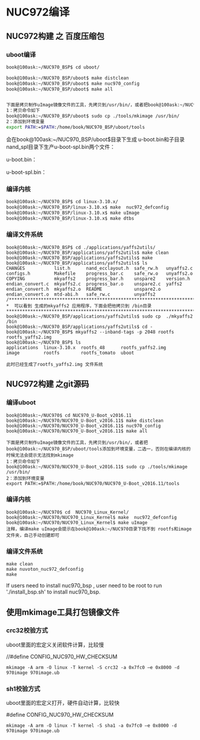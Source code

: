 # NUC972编译

## NUC972构建 之 百度压缩包

### uboot编译

```bash
book@100ask:~/NUC970_BSP$ cd uboot/

book@100ask:~/NUC970_BSP/uboot$ make distclean 
book@100ask:~/NUC970_BSP/uboot$ make nuc970_config
book@100ask:~/NUC970_BSP/uboot$ make all


下面是拷贝制作uImage镜像文件的工具，先拷贝到/usr/bin/，或者把book@100ask:~/NUC970_BSP/uboot/tools添加到坏境变量，二选一，否则在编译内核的时候无法会提示无法找到mkimage
1：拷贝命令如下
book@100ask:~/NUC970_BSP/uboot$ sudo cp ./tools/mkimage /usr/bin/  
2：添加到环境变量
export PATH:=$PATH:/home/book/NUC970_BSP/uboot/tools
```

会在book@100ask:~/NUC970_BSP/uboot$目录下生成 u-boot.bin和子目录nand_spl目录下生产u-boot-spl.bin两个文件：

 u-boot.bin：

u-boot-spl.bin：



### 编译内核

```bash
book@100ask:~/NUC970_BSP$ cd linux-3.10.x/
book@100ask:~/NUC970_BSP/linux-3.10.x$ make  nuc972_defconfig
book@100ask:~/NUC970_BSP/linux-3.10.x$ make uImage
book@100ask:~/NUC970_BSP/linux-3.10.x$ make dtbs
```

### 编译文件系统

```shell
book@100ask:~/NUC970_BSP$ cd ./applications/yaffs2utils/
book@100ask:~/NUC970_BSP/applications/yaffs2utils$ make clean
book@100ask:~/NUC970_BSP/applications/yaffs2utils$ make
book@100ask:~/NUC970_BSP/applications/yaffs2utils$ ls
CHANGES           list.h      nand_ecclayout.h  safe_rw.h   unyaffs2.c
configs.h         Makefile    progress_bar.c    safe_rw.o   unyaffs2.o
COPYING           mkyaffs2    progress_bar.h    unspare2    version.h
endian_convert.c  mkyaffs2.c  progress_bar.o    unspare2.c  yaffs2
endian_convert.h  mkyaffs2.o  README            unspare2.o
endian_convert.o  mtd-abi.h   safe_rw.c         unyaffs2
/*************************************************************************
*  可以看到 生成的mkyaffs2 应用程序，下面会把他拷贝到 /bin目录
**************************************************************************/
book@100ask:~/NUC970_BSP/applications/yaffs2utils$ sudo cp  ./mkyaffs2  /bin
book@100ask:~/NUC970_BSP/applications/yaffs2utils$ cd -
book@100ask:~/NUC970_BSP$ mkyaffs2 --inband-tags -p 2048 rootfs rootfs_yaffs2.img
book@100ask:~/NUC970_BSP$ ls
applications  linux-3.10.x  rootfs_48      rootfs_yaffs2.img
image         rootfs        rootfs_tomato  uboot

此时已经生成了rootfs_yaffs2.img 文件系统
```

## NUC972构建 之git源码

### 编译uboot

```shell
book@100ask:~/NUC970$ cd NUC970_U-Boot_v2016.11
book@100ask:~/NUC970/NUC970_U-Boot_v2016.11$ make distclean 
book@100ask:~/NUC970/NUC970_U-Boot_v2016.11$ nuc970_config
book@100ask:~/NUC970/NUC970_U-Boot_v2016.11$ make all

下面是拷贝制作uImage镜像文件的工具，先拷贝到/usr/bin/，或者把book@100ask:~/NUC970_BSP/uboot/tools添加到坏境变量，二选一，否则在编译内核的时候无法会提示无法找到mkimage
1：拷贝命令如下
book@100ask:~/NUC970/NUC970_U-Boot_v2016.11$ sudo cp ./tools/mkimage /usr/bin/ 
2：添加到环境变量
export PATH:=$PATH:/home/book/NUC970/NUC970_U-Boot_v2016.11/tools
```

### 编译内核

```shell
book@100ask:~/NUC970$ cd  NUC970_Linux_Kernel/
book@100ask:~/NUC970/NUC970_Linux_Kernel$ make  nuc972_defconfig
book@100ask:~/NUC970/NUC970_Linux_Kernel$ make uImage
注释，编译make uImage会提示在book@100ask:~/NUC970目录下找不到 rootfs和image文件夹，自己手动创建即可

```
### 编译文件系统

```
make clean
make nuvoton_nuc972_defconfig
make
```

If users need to install nuc970_bsp , user need to be root to run 
'./install_bsp.sh' to install nuc970_bsp.

## 使用mkimage工具打包镜像文件

### crc32校验方式

uboot里面的宏定义关闭软件计算，比较慢

//#define CONFIG_NUC970_HW_CHECKSUM
```
mkimage -A arm -O linux -T kernel -S crc32 -a 0x7fc0 –e 0x8000 -d 970image 970image.ub
```

### sh1校验方式

uboot里面的宏定义打开，硬件自动计算，比较快

#define CONFIG_NUC970_HW_CHECKSUM
```
mkimage -A arm -O linux -T kernel -S sha1 -a 0x7fc0 –e 0x8000 -d 970image 970image.ub
```
